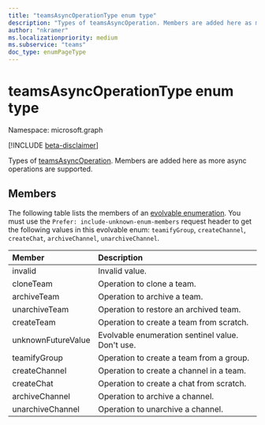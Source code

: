 ```yaml
---
title: "teamsAsyncOperationType enum type"
description: "Types of teamsAsyncOperation. Members are added here as more async operations are supported."
author: "nkramer"
ms.localizationpriority: medium
ms.subservice: "teams"
doc_type: enumPageType
---
```


# teamsAsyncOperationType enum type

Namespace: microsoft.graph

[!INCLUDE [beta-disclaimer](../../includes/beta-disclaimer.md)]

Types of [teamsAsyncOperation](teamsasyncoperation.md). Members are added here as more async operations are supported.

## Members
The following table lists the members of an [evolvable enumeration](/graph/best-practices-concept#handling-future-members-in-evolvable-enumerations). You must use the `Prefer: include-unknown-enum-members` request header to get the following values in this evolvable enum: `teamifyGroup`, `createChannel`, `createChat`, `archiveChannel`, `unarchiveChannel`.

| Member | Description |
|:---------------|:----------|
|invalid|Invalid value.|
|cloneTeam|Operation to clone a team.|
|archiveTeam|Operation to archive a team.|
|unarchiveTeam|Operation to restore an archived team.|
|createTeam|Operation to create a team from scratch.|
|unknownFutureValue| Evolvable enumeration sentinel value. Don't use. |
|teamifyGroup |Operation to create a team from a group. |
|createChannel |Operation to create a channel in a team. |
|createChat|Operation to create a chat from scratch.|
|archiveChannel |Operation to archive a channel.|
|unarchiveChannel |Operation to unarchive a channel.|
